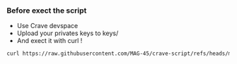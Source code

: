 ### Before exect the script 

- Use Crave devspace 
- Upload your privates keys to keys/
- And exect it with curl !

```bash
curl https://raw.githubusercontent.com/MAG-45/crave-script/refs/heads/master/evo10duchamp.sh | sh
```